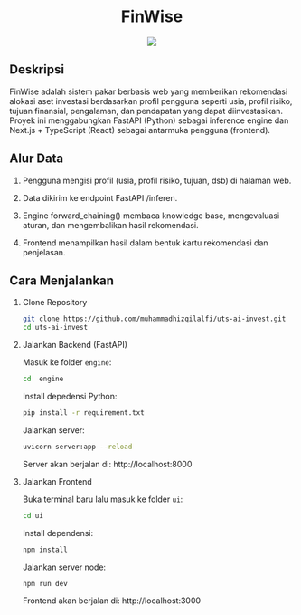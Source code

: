 <h1 align="center">FinWise</h1>

<p align="center">
  <a href="https://skillicons.dev">
    <img src="https://skillicons.dev/icons?i=python,ts,js,tailwind,next" />
  </a>
</p>

## Deskripsi

FinWise adalah sistem pakar berbasis web yang memberikan rekomendasi alokasi aset investasi berdasarkan profil pengguna seperti usia, profil risiko, tujuan finansial, pengalaman, dan pendapatan yang dapat diinvestasikan.
Proyek ini menggabungkan FastAPI (Python) sebagai inference engine dan Next.js + TypeScript (React) sebagai antarmuka pengguna (frontend).


## Alur Data

1. Pengguna mengisi profil (usia, profil risiko, tujuan, dsb) di halaman web.

2. Data dikirim ke endpoint FastAPI /inferen.

3. Engine forward_chaining() membaca knowledge base, mengevaluasi aturan, dan mengembalikan hasil rekomendasi.

4. Frontend menampilkan hasil dalam bentuk kartu rekomendasi dan penjelasan.

## Cara Menjalankan

1. Clone Repository

    ``` bash
    git clone https://github.com/muhammadhizqilalfi/uts-ai-invest.git
    cd uts-ai-invest 
    ```

2. Jalankan Backend (FastAPI)

    Masuk ke folder ```engine```:

    ```bash
    cd  engine
    ```
    
    Install depedensi Python:

    ```bash
    pip install -r requirement.txt
    ```

    Jalankan server:

    ```bash
    uvicorn server:app --reload
    ```

    Server akan berjalan di:
    http://localhost:8000


3. Jalankan Frontend

    Buka terminal baru lalu masuk ke folder ```ui```:

    ```bash
    cd ui
    ```

    Install dependensi:

    ```bash
    npm install
    ```

    Jalankan server node:

    ```bash
    npm run dev
    ```

    Frontend akan berjalan di:
    http://localhost:3000
